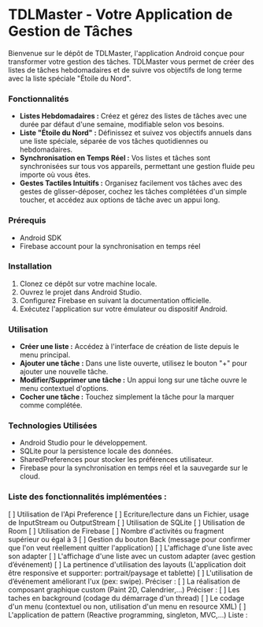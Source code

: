 # **TDLMaster - Votre Application de Gestion de Tâches**

Bienvenue sur le dépôt de TDLMaster, l'application Android conçue pour transformer votre gestion des tâches. TDLMaster vous permet de créer des listes de tâches hebdomadaires et de suivre vos objectifs de long terme avec la liste spéciale "Étoile du Nord".

### **Fonctionnalités**

- **Listes Hebdomadaires :** Créez et gérez des listes de tâches avec une durée par défaut d'une semaine, modifiable selon vos besoins.
- **Liste "Étoile du Nord" :** Définissez et suivez vos objectifs annuels dans une liste spéciale, séparée de vos tâches quotidiennes ou hebdomadaires.
- **Synchronisation en Temps Réel :** Vos listes et tâches sont synchronisées sur tous vos appareils, permettant une gestion fluide peu importe où vous êtes.
- **Gestes Tactiles Intuitifs :** Organisez facilement vos tâches avec des gestes de glisser-déposer, cochez les tâches complétées d'un simple toucher, et accédez aux options de tâche avec un appui long.

### **Prérequis**

- Android SDK
- Firebase account pour la synchronisation en temps réel

### **Installation**

1. Clonez ce dépôt sur votre machine locale.
2. Ouvrez le projet dans Android Studio.
3. Configurez Firebase en suivant la documentation officielle.
4. Exécutez l'application sur votre émulateur ou dispositif Android.

### **Utilisation**

- **Créer une liste :** Accédez à l'interface de création de liste depuis le menu principal.
- **Ajouter une tâche :** Dans une liste ouverte, utilisez le bouton "+" pour ajouter une nouvelle tâche.
- **Modifier/Supprimer une tâche :** Un appui long sur une tâche ouvre le menu contextuel d'options.
- **Cocher une tâche :** Touchez simplement la tâche pour la marquer comme complétée.

### **Technologies Utilisées**

- Android Studio pour le développement.
- SQLite pour la persistence locale des données.
- SharedPreferences pour stocker les préférences utilisateur.
- Firebase pour la synchronisation en temps réel et la sauvegarde sur le cloud.

### Liste des fonctionnalités implémentées :

[ ] Utilisation de l'Api Preference
[ ] Ecriture/lecture dans un Fichier, usage de InputStream ou OutputStream
[ ] Utilisation de SQLite
[ ] Utilisation de Room
[ ] Utilisation de Firebase
[ ] Nombre d'activités ou fragment supérieur ou égal à 3
[ ] Gestion du bouton Back (message pour confirmer que l'on veut réellement quitter l'application)
[ ] L'affichage d'une liste avec son adapter
[ ] L'affichage d'une liste avec un custom adapter (avec gestion d’événement)
[ ] La pertinence d'utilisation des layouts (L'application doit être responsive et supporter: portrait/paysage et tablette)
[ ] L'utilisation de d’événement améliorant l'ux (pex: swipe). Préciser :
[ ] La réalisation de composant graphique custom (Paint 2D, Calendrier,...) Préciser :
[ ] Les taches en background (codage du démarrage d'un thread)
[ ] Le codage d'un menu (contextuel ou non, utilisation d'un menu en resource XML)
[ ] L'application de pattern (Reactive programming, singleton, MVC,...) Liste :

